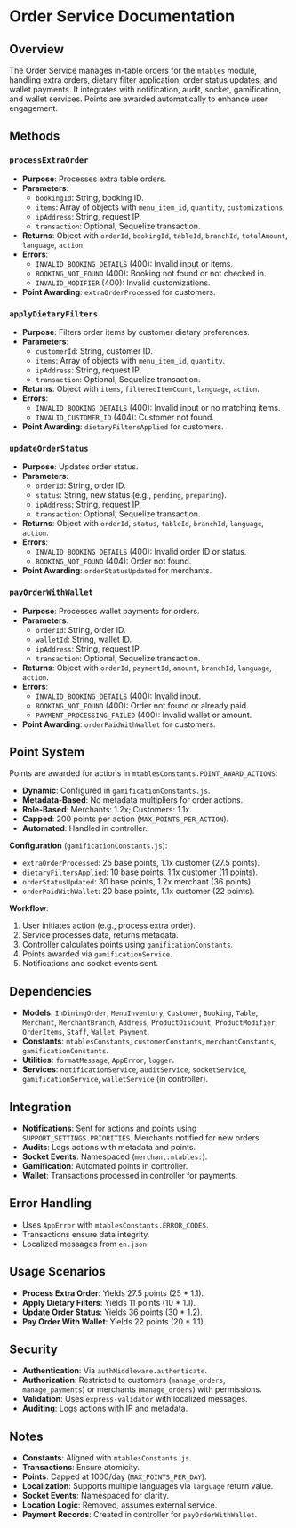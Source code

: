 # Order Service Documentation

## Overview
The Order Service manages in-table orders for the `mtables` module, handling extra orders, dietary filter application, order status updates, and wallet payments. It integrates with notification, audit, socket, gamification, and wallet services. Points are awarded automatically to enhance user engagement.

## Methods

### `processExtraOrder`
- **Purpose**: Processes extra table orders.
- **Parameters**:
  - `bookingId`: String, booking ID.
  - `items`: Array of objects with `menu_item_id`, `quantity`, `customizations`.
  - `ipAddress`: String, request IP.
  - `transaction`: Optional, Sequelize transaction.
- **Returns**: Object with `orderId`, `bookingId`, `tableId`, `branchId`, `totalAmount`, `language`, `action`.
- **Errors**:
  - `INVALID_BOOKING_DETAILS` (400): Invalid input or items.
  - `BOOKING_NOT_FOUND` (400): Booking not found or not checked in.
  - `INVALID_MODIFIER` (400): Invalid customizations.
- **Point Awarding**: `extraOrderProcessed` for customers.

### `applyDietaryFilters`
- **Purpose**: Filters order items by customer dietary preferences.
- **Parameters**:
  - `customerId`: String, customer ID.
  - `items`: Array of objects with `menu_item_id`, `quantity`.
  - `ipAddress`: String, request IP.
  - `transaction`: Optional, Sequelize transaction.
- **Returns**: Object with `items`, `filteredItemCount`, `language`, `action`.
- **Errors**:
  - `INVALID_BOOKING_DETAILS` (400): Invalid input or no matching items.
  - `INVALID_CUSTOMER_ID` (404): Customer not found.
- **Point Awarding**: `dietaryFiltersApplied` for customers.

### `updateOrderStatus`
- **Purpose**: Updates order status.
- **Parameters**:
  - `orderId`: String, order ID.
  - `status`: String, new status (e.g., `pending`, `preparing`).
  - `ipAddress`: String, request IP.
  - `transaction`: Optional, Sequelize transaction.
- **Returns**: Object with `orderId`, `status`, `tableId`, `branchId`, `language`, `action`.
- **Errors**:
  - `INVALID_BOOKING_DETAILS` (400): Invalid order ID or status.
  - `BOOKING_NOT_FOUND` (404): Order not found.
- **Point Awarding**: `orderStatusUpdated` for merchants.

### `payOrderWithWallet`
- **Purpose**: Processes wallet payments for orders.
- **Parameters**:
  - `orderId`: String, order ID.
  - `walletId`: String, wallet ID.
  - `ipAddress`: String, request IP.
  - `transaction`: Optional, Sequelize transaction.
- **Returns**: Object with `orderId`, `paymentId`, `amount`, `branchId`, `language`, `action`.
- **Errors**:
  - `INVALID_BOOKING_DETAILS` (400): Invalid input.
  - `BOOKING_NOT_FOUND` (400): Order not found or already paid.
  - `PAYMENT_PROCESSING_FAILED` (400): Invalid wallet or amount.
- **Point Awarding**: `orderPaidWithWallet` for customers.

## Point System
Points are awarded for actions in `mtablesConstants.POINT_AWARD_ACTIONS`:
- **Dynamic**: Configured in `gamificationConstants.js`.
- **Metadata-Based**: No metadata multipliers for order actions.
- **Role-Based**: Merchants: 1.2x; Customers: 1.1x.
- **Capped**: 200 points per action (`MAX_POINTS_PER_ACTION`).
- **Automated**: Handled in controller.

**Configuration** (`gamificationConstants.js`):
- `extraOrderProcessed`: 25 base points, 1.1x customer (27.5 points).
- `dietaryFiltersApplied`: 10 base points, 1.1x customer (11 points).
- `orderStatusUpdated`: 30 base points, 1.2x merchant (36 points).
- `orderPaidWithWallet`: 20 base points, 1.1x customer (22 points).

**Workflow**:
1. User initiates action (e.g., process extra order).
2. Service processes data, returns metadata.
3. Controller calculates points using `gamificationConstants`.
4. Points awarded via `gamificationService`.
5. Notifications and socket events sent.

## Dependencies
- **Models**: `InDiningOrder`, `MenuInventory`, `Customer`, `Booking`, `Table`, `Merchant`, `MerchantBranch`, `Address`, `ProductDiscount`, `ProductModifier`, `OrderItems`, `Staff`, `Wallet`, `Payment`.
- **Constants**: `mtablesConstants`, `customerConstants`, `merchantConstants`, `gamificationConstants`.
- **Utilities**: `formatMessage`, `AppError`, `logger`.
- **Services**: `notificationService`, `auditService`, `socketService`, `gamificationService`, `walletService` (in controller).

## Integration
- **Notifications**: Sent for actions and points using `SUPPORT_SETTINGS.PRIORITIES`. Merchants notified for new orders.
- **Audits**: Logs actions with metadata and points.
- **Socket Events**: Namespaced (`merchant:mtables:`).
- **Gamification**: Automated points in controller.
- **Wallet**: Transactions processed in controller for payments.

## Error Handling
- Uses `AppError` with `mtablesConstants.ERROR_CODES`.
- Transactions ensure data integrity.
- Localized messages from `en.json`.

## Usage Scenarios
- **Process Extra Order**: Yields 27.5 points (25 * 1.1).
- **Apply Dietary Filters**: Yields 11 points (10 * 1.1).
- **Update Order Status**: Yields 36 points (30 * 1.2).
- **Pay Order With Wallet**: Yields 22 points (20 * 1.1).

## Security
- **Authentication**: Via `authMiddleware.authenticate`.
- **Authorization**: Restricted to customers (`manage_orders`, `manage_payments`) or merchants (`manage_orders`) with permissions.
- **Validation**: Uses `express-validator` with localized messages.
- **Auditing**: Logs actions with IP and metadata.

## Notes
- **Constants**: Aligned with `mtablesConstants.js`.
- **Transactions**: Ensure atomicity.
- **Points**: Capped at 1000/day (`MAX_POINTS_PER_DAY`).
- **Localization**: Supports multiple languages via `language` return value.
- **Socket Events**: Namespaced for clarity.
- **Location Logic**: Removed, assumes external service.
- **Payment Records**: Created in controller for `payOrderWithWallet`.